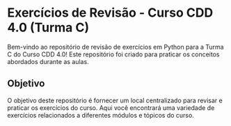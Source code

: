 # Exercícios de Revisão - Curso CDD 4.0 (Turma C)

Bem-vindo ao repositório de revisão de exercícios em Python para a Turma C do Curso CDD 4.0! Este repositório foi criado para praticar os conceitos abordados durante as aulas.

## Objetivo

O objetivo deste repositório é fornecer um local centralizado para revisar e praticar os exercícios do curso. Aqui você encontrará uma variedade de exercícios relacionados a diferentes módulos e tópicos do curso.


